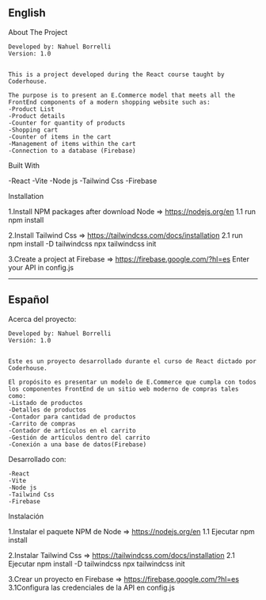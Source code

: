 English
-----------------------------------
About The Project

    Developed by: Nahuel Borrelli
    Version: 1.0


    This is a project developed during the React course taught by Coderhouse.

    The purpose is to present an E.Commerce model that meets all the FrontEnd components of a modern shopping website such as:
    -Product List
    -Product details
    -Counter for quantity of products
    -Shopping cart
    -Counter of items in the cart
    -Management of items within the cart
    -Connection to a database (Firebase) 

Built With

-React
-Vite
-Node js
-Tailwind Css
-Firebase

Installation

1.Install NPM packages after download Node  => https://nodejs.org/en
    1.1 run npm install

2.Install Tailwind Css  =>  https://tailwindcss.com/docs/installation
    2.1 run     npm install -D tailwindcss
                npx tailwindcss init

3.Create a project at Firebase =>  https://firebase.google.com/?hl=es
Enter your API in config.js

-----------------------------------
Español
-----------------------------------
Acerca del proyecto:

    Developed by: Nahuel Borrelli
    Versión: 1.0


    Este es un proyecto desarrollado durante el curso de React dictado por Coderhouse.

    El propósito es presentar un modelo de E.Commerce que cumpla con todos los componentes FrontEnd de un sitio web moderno de compras tales como:
    -Listado de productos
    -Detalles de productos
    -Contador para cantidad de productos 
    -Carrito de compras
    -Contador de artículos en el carrito
    -Gestión de artículos dentro del carrito
    -Conexión a una base de datos(Firebase) 


Desarrollado con:

    -React
    -Vite
    -Node js
    -Tailwind Css
    -Firebase


Instalación

1.Instalar el paquete NPM de Node => https://nodejs.org/en
    1.1 Ejecutar    npm install

2.Instalar Tailwind Css => https://tailwindcss.com/docs/installation
    2.1 Ejecutar    npm install -D tailwindcss
                    npx tailwindcss init

3.Crear un proyecto en Firebase  => https://firebase.google.com/?hl=es
    3.1Configura las credenciales de la API en config.js
